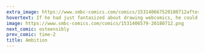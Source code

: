 ```yaml
---
extra_image: https://www.smbc-comics.com/comics/153140667520180712after.png
hovertext: If he had just fantasized about drawing webcomics, he could've been happy.
image: https://www.smbc-comics.com/comics/1531406579-20180712.png
next_comic: osteensibly
prev_comic: time-2
title: Ambition
---
```


